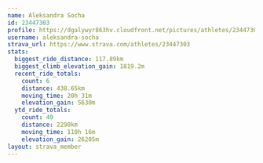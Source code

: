 ```yaml
---
name: Aleksandra Socha
id: 23447303
profile: https://dgalywyr863hv.cloudfront.net/pictures/athletes/23447303/14745546/4/large.jpg
username: aleksandra-socha
strava_url: https://www.strava.com/athletes/23447303
stats:
  biggest_ride_distance: 117.89km
  biggest_climb_elevation_gain: 1819.2m
  recent_ride_totals:
    count: 6
    distance: 438.65km
    moving_time: 20h 31m
    elevation_gain: 5630m
  ytd_ride_totals:
    count: 49
    distance: 2290km
    moving_time: 110h 16m
    elevation_gain: 26205m
layout: strava_member
--- 
```

